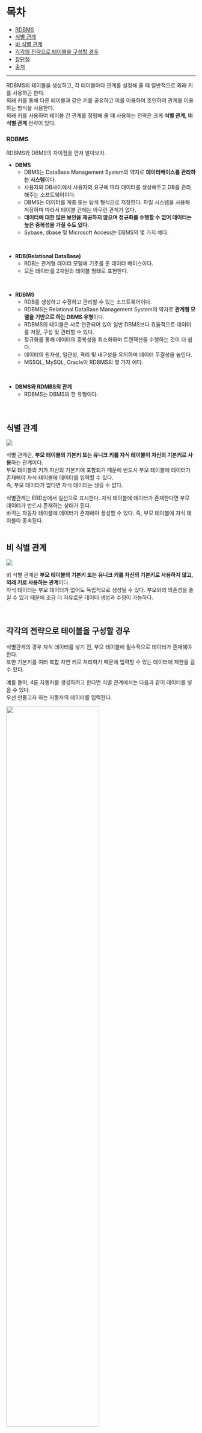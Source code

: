 # 목차
* [RDBMS](#rdbms)
* [식별 관계](#식별-관계)
* [비 식별 관계](#비-식별-관계)
* [각각의 전략으로 테이블을 구성할 경우](#각각의-전략으로-테이블을-구성할-경우)
* [장단점](#장단점)
* [출처](#출처)

---

RDBMS의 테이블을 생성하고, 각 테이블마다 관계를 설정해 줄 때 일반적으로 외래 키를 사용하곤 한다.<br>
외래 키를 통해 다른 테이블과 같은 키를 공유하고 이를 이용하여 조인하여 관계를 이용하는 방식을 사용한다.<br>
외래 키를 사용하여 테이블 간 관계를 정립해 줄 때 사용하는 전략은 크게 **식별 관계, 비식별 관계** 전략이 있다.

### RDBMS
  RDBMS와 DBMS의 차이점을 먼저 알아보자.
  + **DBMS**
    - DBMS는 DataBase Management System의 약자로 **데이터베이스를 관리하는 시스템**이다.
    - 사용자와 DB사이에서 사용자의 요구에 따라 데이터를 생성해주고 DB를 관리해주는 소프트웨어이다.
    - DBMS는 데이터를 계층 또는 탐색 형식으로 저장한다. 파일 시스템을 사용해 저장하며 따라서 테이블 간에는 아무런 관계가 없다.
    - **데이터에 대한 많은 보안을 제공하지 않으며 정규화를 수행할 수 없어 데이터는 높은 중복성을 가질 수도 있다.**
    - Sybase, dbase 및 Microsoft Access는 DBMS의 몇 가지 예다.
  <br>

  + **RDB(Relational DataBase)**<br>
    - RDB는 관계형 데이터 모델에 기초를 둔 데이터 베이스이다.
    - 모든 데이터를 2차원의 테이블 형태로 표현한다.
  <br>

  + **RDBMS**<br>
    - RDB를 생성하고 수정하고 관리할 수 있는 소프트웨어이다.
    - RDBMS는 Relational DataBase Management System의 약자로 **관계형 모델을 기반으로 하는 DBMS 유형**이다.
    - RDBMS의 테이블은 서로 연관되어 있어 일반 DBMS보다 효율적으로 데이터를 저장, 구성 및 관리할 수 있다.
    - 정규화를 통해 데이터의 중복성을 최소화하며 트랜잭션을 수행하는 것이 더 쉽다.
    - 데이터의 원자성, 일관성, 격리 및 내구성을 유지하며 데이터 무결성을 높인다.
    - MSSQL, MySQL, Oracle이 RDBMS의 몇 가지 예다.
  <br>

  + **DBMS와 RDMBS의 관계**<br>
    - RDBMS는 DBMS의 한 유형이다.
<br><br><br>


## 식별 관계
<img src="https://user-images.githubusercontent.com/55045377/116835734-bdd7a000-abfe-11eb-9c5f-881780a6b655.png">

식별 관계란, **부모 테이블의 기본키 또는 유니크 키를 자식 테이블이 자신의 기본키로 사용**하는 관계이다.<br>
부모 테이블의 키가 자신의 기본키에 포함되기 때문에 반드시 부모 테이블에 데이터가 존재해야 자식 테이블에 데이터를 입력할 수 있다.<br>
즉, 부모 데이터가 없다면 자식 데이터는 생길 수 없다.

식별관계는 ERD상에서 실선으로 표시한다. 자식 테이블에 데이터가 존재한다면 부모 데이터가 반드시 존재하는 상태가 된다.<br>
바퀴는 자동차 테이블에 데이터가 존재해야 생성할 수 있다. 즉, 부모 테이블에 자식 테이블이 종속된다.
<br><br>

## 비 식별 관계
<img src="https://user-images.githubusercontent.com/55045377/116835903-77cf0c00-abff-11eb-905a-f3ecd8e7da44.png">

비 식별 관계란 **부모 테이블의 기본키 또는 유니크 키를 자신의 기본키로 사용하지 않고, 외래 키로 사용하는 관계**이다.<br>
자식 데이터는 부모 데이터가 없어도 독립적으로 생성될 수 있다. 부모와의 의존성을 줄일 수 있기 때문에 조금 더 자유로운 데이터 생성과 수정이 가능하다.
<br><br><br>

## 각각의 전략으로 테이블을 구성할 경우
식별관계의 경우 자식 데이터를 넣기 전, 부모 테이블에 필수적으로 데이터가 존재해야 한다.<br>
또한 기본키를 여러 복합 자연 키로 처리하기 때문에 입력할 수 있는 데이터에 제한을 걸 수 있다.

예를 들어, 4륜 자동차를 생성하려고 한다면 식별 관계에서는 다음과 같이 데이터를 넣을 수 있다.<br>
우선 만들고자 하는 자동차의 데이터를 입력한다.

<img src="https://user-images.githubusercontent.com/55045377/116836135-5fabbc80-ac00-11eb-8505-784b926a4fb4.png" width=70% height=70%>
<br>

바퀴의 데이터를 다음과 같이 입력할 수 있다. 바퀴 데이터는 아래 3개의 키가 묶여 복합 기본키를 갖는다.

<img src="https://user-images.githubusercontent.com/55045377/116836181-85d15c80-ac00-11eb-94c8-f6eb90fa2d95.png" width=70% height=70%>
<br>

개발자가 왼쪽 앞바퀴를 추가적으로 입력하려고 하면 어떻게 될까?<br>
PK는 중복해서 존재할 수 없다. 그렇기 때문에 개발자의 실수로 데이터를 DB에 입력하려 해도 데이터 입력 자체가 불가능해진다.<br>
즉 데이터 정합성을 DB에서도 체크할 수 있게 된다.

식별 관계는 요구사항이 변하지 않을 때 강력한 데이터 정합성을 보장할 수 있다.<br>
반대로, 요구사항이 변경되었을 때는 개발자의 발목을 끝없이 잡을 수 있다.<br>
예를 들어, 말도 안 되는 일이지만 앞쪽, 왼쪽 바퀴를 1개가 아닌 3개 이상을 허용해야 한다고 요구사항이 변경된다면 어떻게 될까?

이미 FRONT_LEFT 위치에는 데이터가 입력되어있다.<br>
이곳에 데이터를 넣기 위해서는 바퀴 위치 공통 코드를 변경하거나 테이블의 데이터와 구조를 모두 변경해야 하는 불상사가 발생한다.<br>
데이터 정합성을 지키기 위해 진행한 식별 관계는 유동적인 요구사항을 수용하기 어렵게 만들기도 한다.

그렇기 때문에 테이블 설계 시 비식별 관계로 테이블을 설계하는 것을 권장한다.<br>
비 식별 관계로 테이블을 설계한다면 아래와 같이 데이터를 입력할 수 있다.
<br>

<img src="https://user-images.githubusercontent.com/55045377/116836407-52db9880-ac01-11eb-9af5-db273e981b4e.png" width=70% height=70%>
<br>

비식별 관계에서는 자동차를 만들기 전, 바퀴 데이터를 먼저 입력해야 한다고 요구사항이 변경되었을 때도 수용이 가능하다.<br>
자신만이 가지고 있는 인조 키인 "바퀴_아이디"를 가지고 있기 때문에 부모 테이블과 종속적인 관계없이 독립적으로 존재할 수 있기 때문이다.
<br>

<img src="https://user-images.githubusercontent.com/55045377/116836405-52430200-ac01-11eb-829b-8b668e599b58.png" width=70% height=70%>
<br>

이후 바퀴가 달릴 자동차가 정해진다면 데이터를 업데이트시키기만 하면 된다.
<br><br><br>

## 장단점
* **식별 관계의 장점**<br>
  + 데이터의 정합성 유지를 DB에서 한번 더 할 수 있다.
  + 자식 테이블에 데이터가 존재한다면 부모 데이터도 반드시 존재한다고 보장할 수 있다

* **식별 관계의 단점**<br>
  + 요구사항이 변경되었을 경우 구조 변경이 어렵다

* **비식별 관계의 장점**<br>
  + 변경되는 요구사항을 유동적으로 수용할 수 있다.
  + 부모 데이터와 독립적인 자식 데이터를 생성할 수 있다

* **비식별 관계의 단점**<br>
  + 데이터 정합성을 지키기 위해서는 별도의 비즈니스 로직이 필요하다.
  + 자식 데이터가 존재해도 부모 데이터가 존재하지 않을 수 있다
  + 즉, 데이터 무결성을 보장하지 않는다
<br><br>














---

# 출처
* **RDBMS** [[RDBMS](#rdbms)]<br>
  https://m.blog.naver.com/cjhol2107/221758915414

* **식별 관계, 비 식별 관계, 각각의 전략으로 테이블을 구성할 경우, 장단점**<br>
  [[식별 관계](#식별-관계)] [[비 식별 관계](#비-식별-관계)] [[각각의 전략으로 테이블을 구성할 경우](#각각의-전략으로-테이블을-구성할-경우)] [[장단점](#장단점)]<br>
  https://deveric.tistory.com/108




